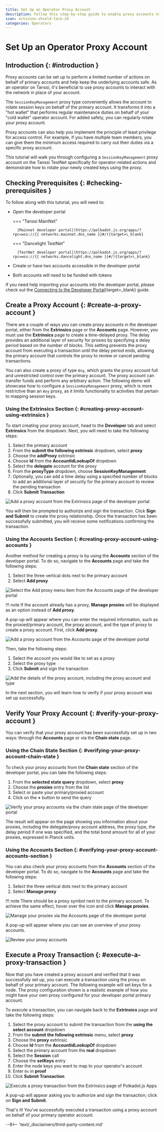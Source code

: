 ```yaml
---
title: Set Up an Operator Proxy Account
description: Follow this step-by-step guide to enable proxy accounts to securely perform operational tasks (such as keys rotation) on behalf of your operator account.
icon: octicons-shield-lock-24
categories: Operators
---
```


# Set Up an Operator Proxy Account

## Introduction {: #introduction }

Proxy accounts can be set up to perform a limited number of actions on behalf of primary accounts and help keep the underlying accounts safe. As an operator on Tanssi, it's beneficial to use proxy accounts to interact with the network in place of your account.

The `SessionKeyManagement` proxy type conveniently allows the account to rotate session keys on behalf of the primary account. It transforms it into a "hot wallet" that performs regular maintenance duties on behalf of your "cold wallet" operator account. For added safety, you can regularly rotate your proxy account.

Proxy accounts can also help you implement the principle of least privilege for access control. For example, if you have multiple team members, you can give them the minimum access required to carry out their duties via a specific proxy account.

This tutorial will walk you through configuring a `SessionKeyManagement` proxy account on the Tanssi TestNet specifically for operator-related actions and demonstrate how to rotate your newly created keys using the proxy.

## Checking Prerequisites {: #checking-prerequisites }

To follow along with this tutorial, you will need to:

- Open the developer portal

    === "Tanssi MainNet"

        [Mainnet developer portal](https://polkadot.js.org/apps/?rpc=wss://{{ networks.mainnet.dns_name }}#/){target=\_blank}

    === "Dancelight TestNet"

        [TestNet developer portal](https://polkadot.js.org/apps/?rpc=wss://{{ networks.dancelight.dns_name }}#/){target=\_blank}

- Create or have two accounts accessible in the developer portal
- Both accounts will need to be funded with tokens

If you need help importing your accounts into the developer portal, please check out the [Connecting to the Developer Portal](/builders/toolkit/substrate-api/wallets/talisman/#connecting-to-polkadotjs){target=\_blank} guide.

## Create a Proxy Account {: #create-a-proxy-account }

There are a couple of ways you can create proxy accounts in the developer portal, either from the **Extrinsics** page or the **Accounts** page. However, you must use the **Extrinsics** page to create a time-delayed proxy. The delay provides an additional layer of security for proxies by specifying a delay period based on the number of blocks. This setting prevents the proxy account from executing a transaction until the delay period ends, allowing the primary account that controls the proxy to review or cancel pending transactions.

You can also create a proxy of type `Any`, which grants the proxy account full and unrestricted control over the primary account. The proxy account can transfer funds and perform any arbitrary action. The following demo will showcase how to configure a `SessionKeyManagement` proxy, which is more restrictive than an `Any` proxy, as it limits functionality to activities that pertain to mapping session keys.

### Using the Extrinsics Section {: #creating-proxy-account-using-extrinsics }

To start creating your proxy account, head to the **Developer** tab and select **Extrinsics** from the dropdown. Next, you will need to take the following steps:

1. Select the primary account
2. From the **submit the following extrinsic** dropdown, select **proxy**
3. Choose the **addProxy** extrinsic
4. Choose **Id** from the **AccountIdLookupOf** dropdown
5. Select the **delegate** account for the proxy
6. From the **proxyType** dropdown, choose **SessionKeyManagement**
7. Optionally, you can add a time delay using a specified number of blocks to add an additional layer of security for the primary account to review the pending transaction
8. Click **Submit Transaction**

![Add a proxy account from the Extrinsics page of the developer portal](/images/node-operators/operators/operational-tasks/proxy-accounts/proxy-accounts-1.webp)

You will then be prompted to authorize and sign the transaction. Click **Sign and Submit** to create the proxy relationship. Once the transaction has been successfully submitted, you will receive some notifications confirming the transaction.

### Using the Accounts Section {: #creating-proxy-account-using-accounts }

Another method for creating a proxy is by using the **Accounts** section of the developer portal. To do so, navigate to the **Accounts** page and take the following steps:

1. Select the three vertical dots next to the primary account
2. Select **Add proxy**

![Select the Add proxy menu item from the Accounts page of the developer portal](/images/node-operators/operators/operational-tasks/proxy-accounts/proxy-accounts-2.webp)

!!! note
    If the account already has a proxy, **Manage proxies** will be displayed as an option instead of **Add proxy**.

A pop-up will appear where you can enter the required information, such as the proxied/primary account, the proxy account, and the type of proxy to create a proxy account. First, click **Add proxy**.

![Add a proxy account from the Accounts page of the developer portal](/images/node-operators/operators/operational-tasks/proxy-accounts/proxy-accounts-3.webp)

Then, take the following steps:

1. Select the account you would like to set as a proxy
2. Select the proxy type
3. Click **Submit** and sign the transaction

![Add the details of the proxy account, including the proxy account and type](/images/node-operators/operators/operational-tasks/proxy-accounts/proxy-accounts-4.webp)

In the next section, you will learn how to verify if your proxy account was set up successfully.

## Verify Your Proxy Account {: #verify-your-proxy-account }

You can verify that your proxy account has been successfully set up in two ways: through the **Accounts** page or via the **Chain state** page.

### Using the Chain State Section {: #verifying-your-proxy-account-chain-state }

To check your proxy accounts from the **Chain state** section of the developer portal, you can take the following steps:

1. From the **selected state query** dropdown, select **proxy**
2. Choose the **proxies** entry from the list
3. Select or paste your primary/proxied account
4. Click on the **+** button to send the query

![Verify your proxy accounts via the chain state page of the developer portal](/images/node-operators/operators/operational-tasks/proxy-accounts/proxy-accounts-5.webp)

The result will appear on the page showing you information about your proxies, including the delegate/proxy account address, the proxy type, the delay period if one was specified, and the total bond amount for all of your proxies, expressed in Planck units.

### Using the Accounts Section {: #verifying-your-proxy-account-accounts-section }

You can also check your proxy accounts from the **Accounts** section of the developer portal. To do so, navigate to the **Accounts** page and take the following steps:

1. Select the three vertical dots next to the primary account
2. Select **Manage proxy**

!!! note
    There should be a proxy symbol next to the primary account. To achieve the same effect, hover over the icon and click **Manage proxies**.

![Manage your proxies via the Accounts page of the developer portal](/images/node-operators/operators/operational-tasks/proxy-accounts/proxy-accounts-6.webp)

A pop-up will appear where you can see an overview of your proxy accounts.

![Review your proxy accounts](/images/node-operators/operators/operational-tasks/proxy-accounts/proxy-accounts-7.webp)

## Execute a Proxy Transaction {: #execute-a-proxy-transaction }

Now that you have created a proxy account and verified that it was successfully set up, you can execute a transaction using the proxy on behalf of your primary account. The following example will set keys for a node. The proxy configuration shown is a realistic example of how you might have your own proxy configured for your developer portal primary account.

To execute a transaction, you can navigate back to the **Extrinsics** page and take the following steps:

1. Select the proxy account to submit the transaction from the **using the select account** dropdown
2. From the **submit the following extrinsic** menu, select **proxy**
3. Choose the **proxy** extrinsic
4. Choose **Id** from the **AccountIdLookupOf** dropdown
5. Select the primary account from the **real** dropdown
6. Select the **Session** call
7. Choose the **setKeys** entry
8. Enter the node keys you want to map to your operator's account
9. Enter `0x` in **proof**
10. Click **Submit Transaction**

![Execute a proxy transaction from the Extrinsics page of Polkadot.js Apps](/images/node-operators/operators/operational-tasks/proxy-accounts/proxy-accounts-8.webp)

A pop-up will appear asking you to authorize and sign the transaction; click on **Sign and Submit**.

That's it! You've successfully executed a transaction using a proxy account on behalf of your primary operator account.

--8<-- 'text/_disclaimers/third-party-content.md'
